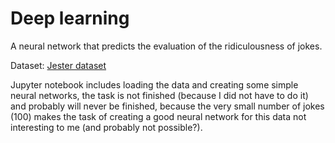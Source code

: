 # **Deep learning**

A neural network that predicts the evaluation of the ridiculousness of jokes.

Dataset: [Jester dataset](https://eigentaste.berkeley.edu/dataset/)

Jupyter notebook includes loading the data and creating some simple neural networks, the task is not finished (because I did not have to do it) and probably will never be finished, because the very small number of jokes (100) makes the task of creating a good neural network for this data not interesting to me (and probably not possible?).